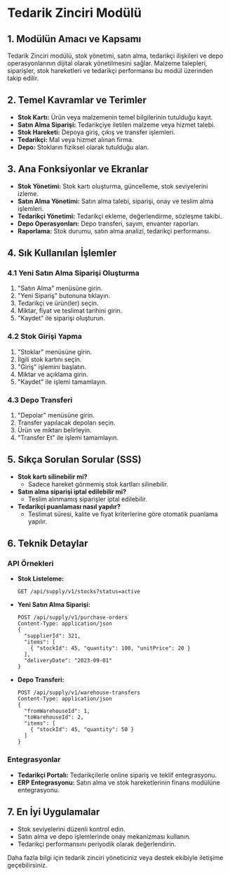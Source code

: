# Tedarik Zinciri Modülü

## 1. Modülün Amacı ve Kapsamı
Tedarik Zinciri modülü, stok yönetimi, satın alma, tedarikçi ilişkileri ve depo operasyonlarının dijital olarak yönetilmesini sağlar. Malzeme talepleri, siparişler, stok hareketleri ve tedarikçi performansı bu modül üzerinden takip edilir.

## 2. Temel Kavramlar ve Terimler
- **Stok Kartı:** Ürün veya malzemenin temel bilgilerinin tutulduğu kayıt.
- **Satın Alma Siparişi:** Tedarikçiye iletilen malzeme veya hizmet talebi.
- **Stok Hareketi:** Depoya giriş, çıkış ve transfer işlemleri.
- **Tedarikçi:** Mal veya hizmet alınan firma.
- **Depo:** Stokların fiziksel olarak tutulduğu alan.

## 3. Ana Fonksiyonlar ve Ekranlar
- **Stok Yönetimi:** Stok kartı oluşturma, güncelleme, stok seviyelerini izleme.
- **Satın Alma Yönetimi:** Satın alma talebi, siparişi, onay ve teslim alma işlemleri.
- **Tedarikçi Yönetimi:** Tedarikçi ekleme, değerlendirme, sözleşme takibi.
- **Depo Operasyonları:** Depo transferi, sayım, envanter raporları.
- **Raporlama:** Stok durumu, satın alma analizi, tedarikçi performansı.

## 4. Sık Kullanılan İşlemler
### 4.1 Yeni Satın Alma Siparişi Oluşturma
1. "Satın Alma" menüsüne girin.
2. "Yeni Sipariş" butonuna tıklayın.
3. Tedarikçi ve ürün(ler) seçin.
4. Miktar, fiyat ve teslimat tarihini girin.
5. "Kaydet" ile siparişi oluşturun.

### 4.2 Stok Girişi Yapma
1. "Stoklar" menüsüne girin.
2. İlgili stok kartını seçin.
3. "Giriş" işlemini başlatın.
4. Miktar ve açıklama girin.
5. "Kaydet" ile işlemi tamamlayın.

### 4.3 Depo Transferi
1. "Depolar" menüsüne girin.
2. Transfer yapılacak depoları seçin.
3. Ürün ve miktarı belirleyin.
4. "Transfer Et" ile işlemi tamamlayın.

## 5. Sıkça Sorulan Sorular (SSS)
- **Stok kartı silinebilir mi?**
  - Sadece hareket görmemiş stok kartları silinebilir.
- **Satın alma siparişi iptal edilebilir mi?**
  - Teslim alınmamış siparişler iptal edilebilir.
- **Tedarikçi puanlaması nasıl yapılır?**
  - Teslimat süresi, kalite ve fiyat kriterlerine göre otomatik puanlama yapılır.

## 6. Teknik Detaylar
### API Örnekleri
- **Stok Listeleme:**
  ```http
  GET /api/supply/v1/stocks?status=active
  ```
- **Yeni Satın Alma Siparişi:**
  ```http
  POST /api/supply/v1/purchase-orders
  Content-Type: application/json
  {
    "supplierId": 321,
    "items": [
      { "stockId": 45, "quantity": 100, "unitPrice": 20 }
    ],
    "deliveryDate": "2023-09-01"
  }
  ```
- **Depo Transferi:**
  ```http
  POST /api/supply/v1/warehouse-transfers
  Content-Type: application/json
  {
    "fromWarehouseId": 1,
    "toWarehouseId": 2,
    "items": [
      { "stockId": 45, "quantity": 50 }
    ]
  }
  ```

### Entegrasyonlar
- **Tedarikçi Portalı:** Tedarikçilerle online sipariş ve teklif entegrasyonu.
- **ERP Entegrasyonu:** Satın alma ve stok hareketlerinin finans modülüne entegrasyonu.

## 7. En İyi Uygulamalar
- Stok seviyelerini düzenli kontrol edin.
- Satın alma ve depo işlemlerinde onay mekanizması kullanın.
- Tedarikçi performansını periyodik olarak değerlendirin.

Daha fazla bilgi için tedarik zinciri yöneticiniz veya destek ekibiyle iletişime geçebilirsiniz. 